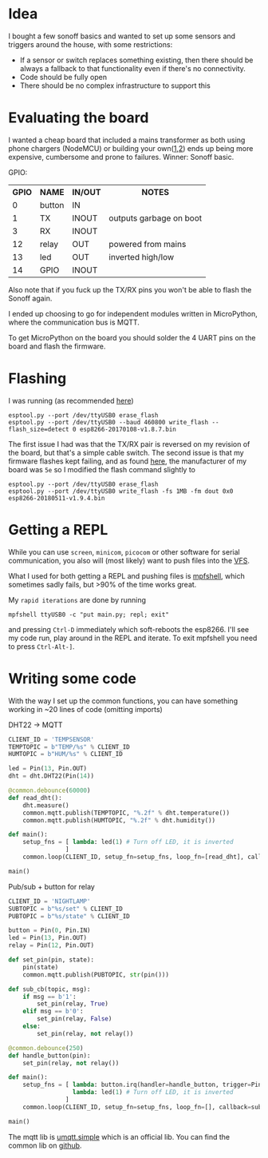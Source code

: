 # Idea
I bought a few sonoff basics and wanted to set up some sensors and triggers around the house, with some restrictions:

* If a sensor or switch replaces something existing, then there should be always a fallback to that functionality even if there's no connectivity.
* Code should be fully open
* There should be no complex infrastructure to support this

# Evaluating the board

I wanted a cheap board that included a mains transformer as both using phone chargers (NodeMCU) or building your own([1](),[2]()) ends up being more expensive, cumbersome and prone to failures.
Winner: Sonoff basic.

GPIO:

<table>
    <tr> <th>GPIO</th> <th>NAME</th> <th>IN/OUT</th> <th>NOTES</th> </tr>
    <tr> <td>0</td>  <td>button</td> <td>IN   </td> <td></td> </tr>
    <tr> <td>1</td>  <td>TX</td>     <td>INOUT</td> <td>outputs garbage on boot</td> </tr>
    <tr> <td>3</td>  <td>RX</td>     <td>INOUT</td> <td></td> </tr>
    <tr> <td>12</td> <td>relay</td>  <td>  OUT</td> <td>powered from mains</td> </tr>
    <tr> <td>13</td> <td>led</td>    <td>  OUT</td> <td>inverted high/low</td> </tr>
    <tr> <td>14</td> <td>GPIO</td>   <td>INOUT</td> <td></td> </tr>
</table>

Also note that if you fuck up the TX/RX pins you won't be able to flash the Sonoff again.

I ended up choosing to go for independent modules written in MicroPython, where the communication bus is MQTT.

To get MicroPython on the board you should solder the 4 UART pins on the board and flash the firmware.

# Flashing


I was running (as recommended [here](https://docs.micropython.org/en/latest/esp8266/esp8266/tutorial/intro.html))

```
esptool.py --port /dev/ttyUSB0 erase_flash
esptool.py --port /dev/ttyUSB0 --baud 460800 write_flash --flash_size=detect 0 esp8266-20170108-v1.8.7.bin
```

The first issue I had was that the TX/RX pair is reversed on my revision of the board, but that's a simple cable switch.
The second issue is that my firmware flashes kept failing, and as found [here](https://forum.micropython.org/viewtopic.php?t=4385), the manufacturer of my board was `5e` so I modified the flash command slightly to

```
esptool.py --port /dev/ttyUSB0 erase_flash
esptool.py --port /dev/ttyUSB0 write_flash -fs 1MB -fm dout 0x0 esp8266-20180511-v1.9.4.bin
```

# Getting a REPL

While you can use `screen`, `minicom`, `picocom` or other software for serial communication, you also will (most likely) want to push files into the [VFS](https://docs.micropython.org/en/latest/esp8266/esp8266/tutorial/filesystem.html).

What I used for both getting a REPL and pushing files is [mpfshell](https://github.com/wendlers/mpfshell), which sometimes sadly fails, but >90% of the time works great.

My `rapid iterations` are done by running

```
mpfshell ttyUSB0 -c "put main.py; repl; exit"
```

and pressing `Ctrl-D` immediately which soft-reboots the esp8266. I'll see my code run, play around in the REPL and iterate. To exit mpfshell you need to press `Ctrl-Alt-]`.



# Writing some code

With the way I set up the common functions, you can have something working in ~20 lines of code (omitting imports) 

DHT22 -> MQTT
```python
CLIENT_ID = 'TEMPSENSOR'
TEMPTOPIC = b"TEMP/%s" % CLIENT_ID
HUMTOPIC = b"HUM/%s" % CLIENT_ID

led = Pin(13, Pin.OUT)
dht = dht.DHT22(Pin(14))

@common.debounce(60000)
def read_dht():
    dht.measure()
    common.mqtt.publish(TEMPTOPIC, "%.2f" % dht.temperature())
    common.mqtt.publish(HUMTOPIC, "%.2f" % dht.humidity())

def main():
    setup_fns = [ lambda: led(1) # Turn off LED, it is inverted
                ]
    common.loop(CLIENT_ID, setup_fn=setup_fns, loop_fn=[read_dht], callback=sub_cb, subtopic=SUBTOPIC)

main()
```

Pub/sub + button for relay
```python
CLIENT_ID = 'NIGHTLAMP'
SUBTOPIC = b"%s/set" % CLIENT_ID
PUBTOPIC = b"%s/state" % CLIENT_ID

button = Pin(0, Pin.IN)
led = Pin(13, Pin.OUT)
relay = Pin(12, Pin.OUT)

def set_pin(pin, state):
    pin(state)
    common.mqtt.publish(PUBTOPIC, str(pin()))

def sub_cb(topic, msg):
    if msg == b'1':
        set_pin(relay, True)
    elif msg == b'0':
        set_pin(relay, False)
    else:
        set_pin(relay, not relay())

@common.debounce(250)
def handle_button(pin):
    set_pin(relay, not relay())

def main():
    setup_fns = [ lambda: button.irq(handler=handle_button, trigger=Pin.IRQ_RISING),
                  lambda: led(1) # Turn off LED, it is inverted
                ]
    common.loop(CLIENT_ID, setup_fn=setup_fns, loop_fn=[], callback=sub_cb, subtopic=SUBTOPIC)

main()
```

The mqtt lib is [umqtt.simple](https://github.com/micropython/micropython-lib/tree/master/umqtt.simple) which is an official lib.
You can find the common lib on [github](https://github.com/DavidVentura/iot_home).
